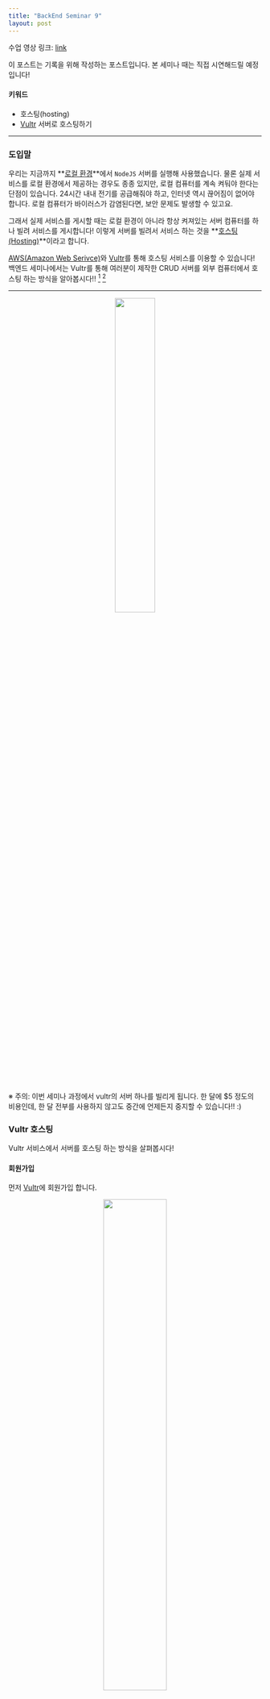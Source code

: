 ```yaml
---
title: "BackEnd Seminar 9"
layout: post
---
```


수업 영상 링크: [link](https://drive.google.com/file/d/1Yh5XtcLhMsAeYlKhFHwsmrTY3PDtHroY/view?usp=sharing) <br>

이 포스트는 기록을 위해 작성하는 포스트입니다. 본 세미나 때는 직접 시연해드릴 예정입니다!

#### 키워드
- 호스팅(hosting)
- [Vultr](https://www.vultr.com/) 서버로 호스팅하기

<hr>

### 도입말

우리는 지금까지 **<u>로컬 환경</u>**에서 `NodeJS` 서버를 실행해 사용했습니다. 물론 실제 서비스를 로컬 환경에서 제공하는 경우도 종종 있지만, 로컬 컴퓨터를 계속 켜둬야 한다는 단점이 있습니다. 24시간 내내 전기를 공급해줘야 하고, 인터넷 역시 끊어짐이 없어야 합니다. 로컬 컴퓨터가 바이러스가 감염된다면, 보안 문제도 발생할 수 있고요.

그래서 실제 서비스를 게시할 때는 로컬 환경이 아니라 항상 켜져있는 서버 컴퓨터를 하나 빌려 서비스를 게시합니다! 이렇게 서버를 빌려서 서비스 하는 것을 **<u>호스팅(Hosting)</u>**이라고 합니다. 

[AWS(Amazon Web Serivce)](https://aws.amazon.com/ko/)와 [Vultr](https://www.vultr.com/)를 통해 호스팅 서비스를 이용할 수 있습니다! 백엔드 세미나에서는 Vultr를 통해 여러분이 제작한 CRUD 서버를 외부 컴퓨터에서 호스팅 하는 방식을 알아봅시다!! [^1] [^2]

<hr>

<div style="text-align: center;">
  <img src="https://www.vultr.com/media/media_card_1200x630.png" style="width:40%;">
</div>

※ 주의: 이번 세미나 과정에서 vultr의 서버 하나를 빌리게 됩니다. 한 달에 $5 정도의 비용인데, 한 달 전부를 사용하지 않고도 중간에 언제든지 중지할 수 있습니다!! :)

### Vultr 호스팅

Vultr 서비스에서 서버를 호스팅 하는 방식을 살펴봅시다!

#### 회원가입

먼저 [Vultr](https://www.vultr.com/)에 회원가입 합니다.

<div style="text-align: center;">
  <img src="{{site.url}}/poapper-backend/assets/img/vultr/vultr_signin.png" style="width:50%;">
</div>

#### Billing 정보 등록

Vultr는 2가지 형태의 결제 방식을 제공합니다.

1. 결제 수단 등록 후, 사용한 만큼 청구
2. 사용량을 충전해, 사용한 만큼 차감

둘 중 어느 방식을 사용해도 무관합니다!

#### 인스턴스(Instance) 생성

<div style="text-align: center;">
  <img src="{{site.url}}/poapper-backend/assets/img/vultr/vultr_1.png" style="width:80%;">
</div><br>

로그인 후에 `Products` 탭으로 이동합니다.

이후 (+) 버튼을 클릭하고, `Deploy New Server`를 클릭합니다.

<br>

<div style="text-align: center;">
  <img src="{{site.url}}/poapper-backend/assets/img/vultr/vultr_2.png" style="width:80%;">
</div><br>

- `Server Location`은 `Seoul`로 선택
- `Server Type`은 `Ubuntu 20.04 x64`로 선택
- 그 외 나머지는 모두 건들이지 않고, `Deploy Now` 버튼 클릭

이제 **3분** 가량 기다리면, 여러분의 서버 인스턴스를 얻게 됩니다!!

<hr>

#### 콘솔창에 접속해 로그인

<div style="text-align: center;">
  <img src="{{site.url}}/poapper-backend/assets/img/vultr/vultr_3.png" style="width:80%;">
</div>

`View Console`로 인스턴스의 콘솔창을 열어줍니다.

처음 콘솔을 열게 되면, Vultr 인스턴스에 로그인을 해야 합니다.

<div style="text-align: center;">
  <img src="{{site.url}}/poapper-backend/assets/img/vultr/vultr_4.png" style="width:80%;">
</div>

위에 기재된 로그인 정보를 이용하시면 됩니다.

``` bash
vultr login: root   
Password:           ## 타이핑해도 문자가 나타나지 않습니다.
```

비밀번호를 입력할 때는 입력한 것이 화면에 표시되지 않으니 신중히 로그인 하시길 바랍니다!! 참고로 복사-붙여넣기를 지원하지 않으니 직접 손으로 타이핑 해야 합니다!

<br>

#### 서버 실행을 위해 초기 설정

우리가 만든 `Express` 서버를 작동시키기 위해 `NodeJS` 등 몇가지를 설치해야 합니다.

아래의 명령어를 통해 `NodeJS`를 설치합시다.

```
apt install nodejs
```

설치가 잘 되었는지, `node`를 실행해봅니다.

<br>

이제 간단한 서버를 실행해야 하는데, 현재 우리의 Vultr 인스턴스에는 실행할 파일이 존재하지 않습니다 ㅠㅠ

복사-붙여넣기도 안 되기 때문에, Vultr에서 제공하는 기본 콘솔이 아닌 다른 방법으로 Vultr 인스턴스에 접속하려고 합니다!

#### VS Code로 Vultr 인스턴스 접속

<div style="text-align: center;">
  <img src="{{site.url}}/poapper-backend/assets/img/vultr/vultr_5.PNG" style="width:80%;">
</div><br>

VS Code의 Extension 탭에서 `Remote - SSH` Extension을 설치합니다.

<br>

설치 후에 VS Code에서 `F1`키를 누른 후에 `Remote-SSH: Connect to Host...`를 실행합니다.

그러면 `SSH`로 접속할 호스트(Host)를 입력하라는 창이 실행됩니다. 여기에 여러분이 만든 Vultr 인스턴스의 `IP Address`와 함께 다음과 같이 입력해줍니다.

<div style="text-align: center;">
  <img src="{{site.url}}/poapper-backend/assets/img/vultr/vultr_6.png" style="width:80%;">
</div><br>

그러면, 새로운 VS Code 창이 뜨면서, 몇가지 창이 등장합니다.

각각 `Linux`와 `Save fingerprint`를 선택해줍니다.

그러면 비밀번호를 입력하는 창이 나오는데, 우리 Vultr 인스턴스의 비밀번호를 여기에 입력해주면 됩니다. 복-붙이 가능하니 직접 입력할 필요는 없습니다 ㅎㅎ

<br>

이제 왼편의 `Open Folder` 버튼을 클릭합니다. 그러면, Vultr 인스턴스에서 어떤 폴더를 열기 선택하게 되는데, 우리는 `/root/`를 그대로 열도록 합시다!

다시 또 비밀번호를 입력하라는 창이 나오는데, 또 복-붙해서 입력해줍니다. [^3]

<br>

<div style="text-align: center;">
  <img src="{{site.url}}/poapper-backend/assets/img/vultr/vultr_7.png" style="width:80%;">
</div><br>

그러면 위와 같은 화면과 함께 VS Code를 통해 Vultr 인스턴스에 원격접속하게 된 것입니다!! >.< 여기서 작업한 것들이 모두 Vultr 인스턴스에도 그대로 반영됩니다 ㅎㅎ

이제 `myServer`라는 폴더를 만들어 그곳에 우리가 실행할 서버 파일을 옮겨줍시다!

서버는 [Seminar6](https://bluehorn07.github.io/poapper-backend/2020/11/21/BackEnd-Seminar6.html)에서 만든 [Express 전공책 CRUD 서버](https://github.com/BlueHorn07/poapper-backend/blob/master/assets/example/book_express.js)를 실행해보겠습니다.

원래 우리가 VS Code에서 작업하던 것처럼 서버 파일을 작성해 `node`로 실행해주시면 됩니다!

그.런.데. 우리가 `NodeJS`만 설치했지 아직 `express`나 `mysql` 같은 다른 라이브러리는 설치한 상황이 아닙니다!! 그래서 `node`로 실행하면 오류가 날 것입니다 ㅎㅎ

아래의 명령어로 우리가 사용할 라이브러리들을 설치해줍시다.

``` bash
apt install npm # npm 설치 (2분)
npm install express
```

이전과는 다르게 `package-lock.json`과 `node-modules`라는 폴더가 생성될 겁니다. 지금은 중요한 내용이 아니니 일단은 넘어갑시다!

<br>

`mysql`도 설치해줍시다.

``` bash
apt-get update  # 우분투 apt 업데이트
apt install mysql-server # mysql 설치 (2분)
```

설치 후에 `mysql`이 잘 설치되었는지 확인하고, 비밀번호를 설정하기 위해 아래의 명령어로 `mysql`을 실행합니다.

``` bash
mysql -u root -p
> #비밀번호
```

이때, 우분투 mysql의 오류 때문인지, 비밀번호가 잘 등록되지 않는 현상이 발생합니다. `mysql` 접속 후 아래의 명령어를 이용해 비밀번호를 강제로 설정합니다.

```
ALTER USER 'root'@'localhost' IDENTIFIED WITH mysql_native_password BY '사용할 비밀번호';
```

`mysql` 접속에 성공했으면, `SHOW DATABASE;` 명령어로 `mysql`을 확인해줍니다.

우리가 세미나에서 `poapper_backend` Database를 사용하기로 했으므로 `CREATE DATABASE poappser_backend;`로 Database를 생성합니다.

이제 테이블을 생성합니다. 우리가 세미나6에서 `book`이라는 테이블을 아래와 같이 디자인해 사용했습니다. 아래 명령어로 테이블을 생성합니다.

```
CREATE TABLE books(
 id INT(11) NOT NULL AUTO_INCREMENT,
 title VARCHAR(100) NOT NULL,
 author VARCHAR(100) NOT NULL,
 created DATETIME NOT NULL,
 PRIMARY KEY(id)
);
```

이제 다시 `node`로 서버 파일을 실행하면, 이번에는 `mysql` 모듈을 설치하라는 문구가 등장합니다. 아래 명령어로 `NodeJS`의 `mysql`을 설치해줍니다.

```bash
npm install mysql
```

이제 정말로 `node`로 서버 파일을 실행하면...

``` 
Server is listening on 8080 port...
```

라는 문구와 함께 서버가 실행되는 걸 볼 수 있습니다!!!


#### 서버 접속

이제 우리가 열어둔 서버에 접속해봅시다!!

여러분의 Vultr 인스턴스가 가진 `IP Address`에서 설정한 포트를 url로 서버에 접속할 수 있습니다.

``` 
[your vulr instance ip address]:port
(ex) 123.456.0.1:8080
```

축하합니다! 드디어 여러분의 서버를 로컬 컴퓨터가 아닌 외부에서 호스팅할 수 있게 되었습니다!!

(잘 동작하는지 API Tester를 통해 꼭 확인해봅시다!! ^^;)

<hr>

[^1]: AWS를 통해 호스팅하는 방법이 궁금하시다면, 생활코딩 egoing의 강좌를 추천드립니다! [링크](https://opentutorials.org/course/2717)

[^2]: 참고로 저는 AWS보다는 Vultr를 추천드립니다! 호스팅 받은 서버에 접속하기도 더 편리하고, 가격 또한 Vultr가 AWS의 것보다 더 저렴합니다 :)

[^3]: 이렇게 매 접속마다 비밀번호를 입력하는게 귀찮으시면, Vultr 인스턴스에 여러분의 `SSH public key`를 등록해서 접속하는 방법도 있습니다! ㅎㅎ